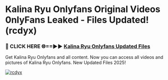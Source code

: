 # Kalina Ryu Onlyfans Original Videos 0nlyFans Leaked - Files Updated! (rcdyx)

<h3>🔴 CLICK HERE 🌐==►► <a href="https://tinyurl.com/ehrbuxhb" rel="nofollow">Kalina Ryu Onlyfans Updated Files</a></h3>

Get Kalina Ryu Onlyfans and all content. Now you can access all videos and pictures of Kalina Ryu Onlyfans. New Updated Files 2025!

[![rcdyx](https://i.imgur.com/lVYEuWS.gif)](https://tinyurl.com/ehrbuxhb)
